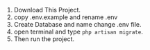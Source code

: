 1. Download This Project.
2. copy .env.example and rename .env
3. Create Database and name change .env file.
4. open terminal and type `php artisan migrate`.
5. Then run the project.
